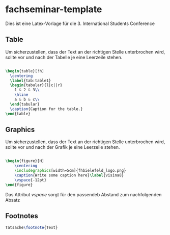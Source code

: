 # fachseminar-template
Dies ist eine Latex-Vorlage für die 3. International Students Conference

## Table
Um sicherzustellen, dass der Text an der richtigen Stelle unterbrochen wird, sollte vor und nach der Tabelle je eine Leerzeile stehen.
```tex

\begin{table}[!h]
  \centering
  \label{tab:table1}
  \begin{tabular}{l|c||r}
    1 & 2 & 3\\
    \hline
    a & b & c\\
  \end{tabular}
  \caption{Caption for the table.}
\end{table}

```

## Graphics
Um sicherzustellen, dass der Text an der richtigen Stelle unterbrochen wird, sollte vor und nach der Grafik je eine Leerzeile stehen.
```tex

\begin{figure}[H]
    \centering
    \includegraphics[width=5cm]{fhbielefeld_logo.png}
    \caption{Write some caption here}\label{visina8}
    \vspace{-12pt}
\end{figure}

```

Das Attribut *vspace* sorgt für den passendeb Abstand zum nachfolgenden Absatz


## Footnotes
```tex
Tatsache\footnote{Text}
```